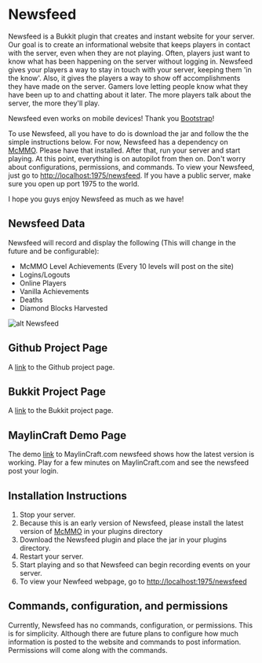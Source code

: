Newsfeed
========

Newsfeed is a Bukkit plugin that creates and instant website for your server.  Our goal is to create an informational website that keeps players in contact with the server, even when they are not playing.  Often, players just want to know what has been happening on the server without logging in.  Newsfeed gives your players a way to stay in touch with your server, keeping them 'in the know'.  Also, it gives the players a way to show off accomplishments they have made on the server.  Gamers love letting people know what they have been up to and chatting about it later.  The more players talk about the server, the more they'll play.  

Newsfeed even works on mobile devices!  Thank you [Bootstrap](http://getbootstrap.com)! 

To use Newsfeed, all you have to do is download the jar and follow the the simple instructions below.  For now, Newsfeed has a dependency on [McMMO](http://dev.bukkit.org/bukkit-plugins/mcmmo/).  Please have that installed.  After that, run your server and start playing.  At this point, everything is on autopilot from then on.  Don't worry about configurations, permissions, and commands.  To view your Newsfeed, just go to [http://localhost:1975/newsfeed](http://localhost:1975/newsfeed).  If you have a public server, make sure you open up port 1975 to the world.

I hope you guys enjoy Newsfeed as much as we have!

## Newsfeed Data

Newsfeed will record and display the following (This will change in the future and be configurable):

- McMMO Level Achievements (Every 10 levels will post on the site)
- Logins/Logouts
- Online Players
- Vanilla Achievements
- Deaths
- Diamond Blocks Harvested

![alt Newsfeed](https://dl.dropboxusercontent.com/u/6293554/newsfeed.jpg "Newsfeed Example")

## Github Project Page
A [link](https://github.com/canilao/mc-newsfeed) to the Github project page.

## Bukkit Project Page
A [link](http://dev.bukkit.org/bukkit-plugins/newsfeed/) to the Bukkit project page.

## MaylinCraft Demo Page
The demo [link](http://www.maylincraft.com/newsfeed) to MaylinCraft.com newsfeed shows how the latest version is working.  Play for a few minutes on MaylinCraft.com and see the newsfeed post your login. 

## Installation Instructions
1. Stop your server.
2. Because this is an early version of Newsfeed, please install the latest version of [McMMO](http://dev.bukkit.org/bukkit-plugins/mcmmo/) in your plugins directory
3. Download the Newsfeed plugin and place the jar in your plugins directory.
4. Restart your server.
5. Start playing and so that Newsfeed can begin recording events on your server.
6. To view your Newfeed webpage, go to [http://localhost:1975/newsfeed](http://localhost:1975/newsfeed)

## Commands, configuration, and permissions
Currently, Newsfeed has no commands, configuration, or permissions.  This is for simplicity.  Although there are future plans to configure how much information is posted to the website and commands to post information.  Permissions will come along with the commands.

